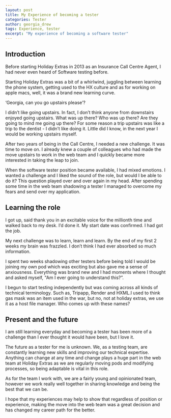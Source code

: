 ```yaml
---
layout: post
title: My Experience of becoming a tester
categories: Tester
author: georgia_drew
tags: Experience, tester
excerpt: "My experience of becoming a software tester"
---
```




## Introduction

Before starting Holiday Extras in 2013 as an Insurance Call Centre Agent, I had never even heard of Software testing before. 

Starting Holiday Extras was a bit of a whirlwind, juggling between learning the phone system, getting used to the HX culture and as for working on apple macs, well, it was a brand new learning curve. 

‘Georgia, can you go upstairs please’? 

I didn’t like going upstairs. In fact, I don’t think anyone from downstairs enjoyed going upstairs. What was up there? Who was up there? Are they going to mind me going up there? For some reason a trip upstairs was like a trip to the dentist - I didn’t like doing it. Little did I know, in the next year I would be working upstairs myself. 

After two years of being in the Call Centre, I needed a new challenge. It was time to move on. I already knew a couple of colleagues who had made the move upstairs to work in the web team and I quickly became more interested in taking the leap to join. 

When the software tester position became available, I had mixed emotions. I wanted a challenge and I liked the sound of the role, but would I be able to do it? This question played over and over again in my head. After spending some time in the web team shadowing a tester I managed to overcome my fears and send over my application.


## Learning the role

I got up, said thank you in an excitable voice for the millionth time and walked back to my desk. I’d done it. My start date was confirmed. I had got the job.
 
My next challenge was to learn, learn and learn. By the end of my first 2 weeks my brain was frazzled. I don’t think I had ever absorbed so much information. 

I spent two weeks shadowing other testers before being told I would be joining my own pod which was exciting but also gave me a sense of anxiousness. Everything was brand new and I had moments where I thought and asked myself, "Am I ever going to understand this?”. 

I begun to start testing independently but was coming across all kinds of technical terminology. Such as, Tripapp, Render and HXML.I used to think gas mask was an item used in the war, but no, not at holiday extras, we use it as a host file manager. 
Who comes up with these names?


## Present and the future

I am still learning everyday and becoming a tester has been more of a challenge than I ever thought it would have been, but I love it. 

The future as a tester for me is unknown. We, as a testing team, are constantly learning new skills and improving our technical expertise. Anything can change at any time and change plays a huge part in the web team at Holiday Extras as we are regularly moving pods and modifying processes, so being adaptable is vital in this role. 

As for the team I work with, we are a fairly young and opinionated team, however we work really well together in sharing knowledge and being the best that we can be. 

I hope that my experiences may help to show that regardless of position or experience, making the move into the web team was a great decision and has changed my career path for the better.
